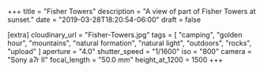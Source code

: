 +++
title = "Fisher Towers"
description = "A view of part of Fisher Towers at sunset."
date = "2019-03-28T18:20:54-06:00"
draft = false

[extra]
cloudinary_url = "Fisher-Towers.jpg"
tags = [
  "camping",
  "golden hour",
  "mountains",
  "natural formation",
  "natural light",
  "outdoors",
  "rocks",
  "upload"
]
aperture = "4.0"
shutter_speed = "1/1600"
iso = "800"
camera = "Sony a7r II"
focal_length = "50.0 mm"
height_at_1200 = 1500
+++
